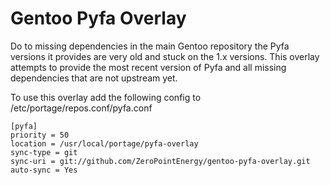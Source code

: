 # Gentoo Pyfa Overlay

Do to missing dependencies in the main Gentoo repository the Pyfa versions it provides are very old
and stuck on the 1.x versions. This overlay attempts to provide the most recent version of Pyfa and
all missing dependencies that are not upstream yet.

To use this overlay add the following config to /etc/portage/repos.conf/pyfa.conf

    [pyfa]
    priority = 50
    location = /usr/local/portage/pyfa-overlay
    sync-type = git
    sync-uri = git://github.com/ZeroPointEnergy/gentoo-pyfa-overlay.git
    auto-sync = Yes

